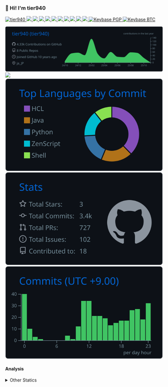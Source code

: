 ### 👋 Hi! I'm tier940

<p align="left"> 
  <a href="https://github.com/tier940/tier940/">
    <img src="https://komarev.com/ghpvc/?username=tier940" alt="tier940" />
  </a>
  <a href="http://twitter.com/tier940">
    <img height="20" src="https://img.shields.io/twitter/follow/tier940?label=Twitter&logo=twitter&style=flat" />
  </a>
  <a href="https://github.com/tier940">
    <img height="20" src="https://img.shields.io/github/followers/tier940?label=follow&logo=github&style=flat" />
  </a>
  <a href="https://www.reddit.com/user/tier940">
    <img height="20" src="https://img.shields.io/reddit/user-karma/combined/tier940?label=Reddit&logo=reddit&style=flat" />
  </a>
  <a href="https://stackoverflow.com/users/17317833/tier940">
    <img height="20" src="https://img.shields.io/stackexchange/stackoverflow/r/17317833?label=StackOverflow&logo=stack-overflow&style=flat" />
  </a>
  <a href="https://zenn.dev/tier940">
    <img height="20" src="https://zenn.badge.nikaera.com/s/tier940/likes" />
  </a>
  <a href="https://zenn.dev/tier940">
    <img height="20" src="https://zenn.badge.nikaera.com/s/tier940/followers" />
  </a>
  <a href="https://zenn.dev/tier940">
    <img height="20" src="https://zenn.badge.nikaera.com/s/tier940/articles" />
  </a>
  <a href="http://qiita.com/tier940">
    <img height="20" src="https://qiita-badge.apiapi.app/s/tier940/posts.svg" />
  </a>
  <a href="http://qiita.com/tier940">
    <img height="20" src="https://qiita-badge.apiapi.app/s/tier940/contributions.svg" />
  </a>
  <a href="https://github.com/tier940/tier940/">
    <img height="20" src="https://github.com/tier940/tier940/actions/workflows/main.yml/badge.svg" />
  </a>
  <a href="https://keybase.io/tier940">
    <img alt="Keybase PGP" src="https://img.shields.io/keybase/pgp/tier940">
  </a>
  <a href="https://keybase.io/tier940">
    <img alt="Keybase BTC" src="https://img.shields.io/keybase/btc/tier940">
  </a>
</p>

[![](https://raw.githubusercontent.com/tier940/tier940/main/profile-summary-card-output/github_dark/0-profile-details.svg)](https://github.com/vn7n24fzkq/github-profile-summary-cards)
[![](https://raw.githubusercontent.com/tier940/tier940/main/profile-summary-card-output/github_dark/1-repos-per-language.svg)](https://github.com/vn7n24fzkq/github-profile-summary-cards) [![](https://raw.githubusercontent.com/tier940/tier940/main/profile-summary-card-output/github_dark/2-most-commit-language.svg)](https://github.com/vn7n24fzkq/github-profile-summary-cards)
[![](https://raw.githubusercontent.com/tier940/tier940/main/profile-summary-card-output/github_dark/3-stats.svg)](https://github.com/vn7n24fzkq/github-profile-summary-cards) [![](https://raw.githubusercontent.com/tier940/tier940/main/profile-summary-card-output/github_dark/4-productive-time.svg)](https://github.com/vn7n24fzkq/github-profile-summary-cards)


#### Analysis
<!-- <img height="150" src="https://github.com/tier940/tier940/blob/master/images/stat.svg" alt="Alternative Text"/> -->

<details>
  <summary>Other Statics</summary>
  <!--START_SECTION:waka-->
![Code Time](http://img.shields.io/badge/Code%20Time-3%2C028%20hrs%2027%20mins-blue)

**🐱 My GitHub Data** 

> 📦 21.9 kB Used in GitHub's Storage 
 > 
> 💼 Opted to Hire
 > 
> 📜 11 Public Repositories 
 > 
> 🔑 1 Private Repositories 
 > 
**I'm an Early 🐤** 

```text
🌞 Morning                1549 commits        ████░░░░░░░░░░░░░░░░░░░░░   15.98 % 
🌆 Daytime                3538 commits        █████████░░░░░░░░░░░░░░░░   36.50 % 
🌃 Evening                3557 commits        █████████░░░░░░░░░░░░░░░░   36.70 % 
🌙 Night                  1048 commits        ███░░░░░░░░░░░░░░░░░░░░░░   10.81 % 
```
📅 **I'm Most Productive on Saturday** 

```text
Monday                   950 commits         ██░░░░░░░░░░░░░░░░░░░░░░░   09.80 % 
Tuesday                  1717 commits        ████░░░░░░░░░░░░░░░░░░░░░   17.72 % 
Wednesday                1129 commits        ███░░░░░░░░░░░░░░░░░░░░░░   11.65 % 
Thursday                 1094 commits        ███░░░░░░░░░░░░░░░░░░░░░░   11.29 % 
Friday                   1242 commits        ███░░░░░░░░░░░░░░░░░░░░░░   12.81 % 
Saturday                 1888 commits        █████░░░░░░░░░░░░░░░░░░░░   19.48 % 
Sunday                   1672 commits        ████░░░░░░░░░░░░░░░░░░░░░   17.25 % 
```


📊 **This Week I Spent My Time On** 

```text
🕑︎ Time Zone: Asia/Tokyo

💬 Programming Languages: 
Other                    10 hrs 39 mins      █████████████░░░░░░░░░░░░   52.65 % 
Java                     4 hrs 39 mins       ██████░░░░░░░░░░░░░░░░░░░   23.03 % 
Markdown                 1 hr 21 mins        ██░░░░░░░░░░░░░░░░░░░░░░░   06.73 % 
Text                     1 hr                █░░░░░░░░░░░░░░░░░░░░░░░░   04.96 % 
INI                      52 mins             █░░░░░░░░░░░░░░░░░░░░░░░░   04.32 % 

🔥 Editors: 
Edge                     9 hrs 58 mins       ████████████░░░░░░░░░░░░░   49.26 % 
VS Code                  5 hrs 29 mins       ███████░░░░░░░░░░░░░░░░░░   27.15 % 
IntelliJ                 4 hrs 46 mins       ██████░░░░░░░░░░░░░░░░░░░   23.59 % 

💻 Operating System: 
Windows                  20 hrs 7 mins       █████████████████████████   99.38 % 
Linux                    7 mins              ░░░░░░░░░░░░░░░░░░░░░░░░░   00.62 % 
```

**I Mostly Code in Java** 

```text
Java                     12 repos            ███████████░░░░░░░░░░░░░░   42.86 % 
ZenScript                3 repos             ███░░░░░░░░░░░░░░░░░░░░░░   10.71 % 
HTML                     2 repos             ██░░░░░░░░░░░░░░░░░░░░░░░   07.14 % 
HCL                      2 repos             ██░░░░░░░░░░░░░░░░░░░░░░░   07.14 % 
Dockerfile               1 repo              █░░░░░░░░░░░░░░░░░░░░░░░░   03.57 % 
```



**Timeline**

![Lines of Code chart](https://raw.githubusercontent.com/tier940/tier940/main/assets/bar_graph.png)


 Last Updated on 04/01/2024 00:12:14 UTC
<!--END_SECTION:waka-->
</details>
